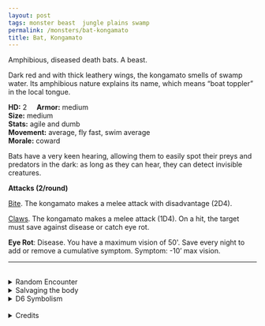 ```yaml
---
layout: post
tags: monster beast  jungle plains swamp
permalink: /monsters/bat-kongamato
title: Bat, Kongamato
---
```


Amphibious, diseased death bats. A beast.

Dark red and with thick leathery wings, the kongamato smells of swamp water. Its amphibious nature explains its name, which means “boat toppler” in the local tongue.

**HD:** 2  &nbsp; &nbsp;  **Armor:** medium <br>
**Size:** medium <br>
**Stats:** agile and dumb<br>
**Movement:** average, fly fast, swim average <br>
**Morale:** coward <br>

Bats have a very keen hearing, allowing them to easily spot their preys and predators in the dark: as long as they can hear, they can detect invisible creatures. 

**Attacks (2/round)**

<ins>Bite</ins>. The kongamato makes a melee attack with disadvantage (2D4). 

<ins>Claws</ins>.  The kongamato makes a melee attack (1D4). On a hit, the target must save against disease or catch eye rot.

<span class="alchemy"> **Eye Rot**: Disease. You have a maximum vision of 50'. Save every night to add or remove a cumulative symptom. Symptom: -10’ max vision. </span>
<br>

---

<br> 

<details markdown="1">
<summary>Random Encounter</summary>
1. **Monster:** 1 kongamato.
1. **Lair:** A cluster of mangroves, covered in hardened bat guano. <br>	&nbsp; OR <br>	**Omen:** The sound of something diving in water.
1. **Spoor:** A capsided boat with somebody trying to swim out.
1. **Tracks:** Bitter smell of wet dog and guano.
1. **Trace:** Mushrooms growing from bat guano. Their spores give Eye Rot. 
1. **Trace:** A wrecked small boat.
</details>

<details markdown="1">
<summary>Salvaging the body</summary>

Kongamato fur is waterproof. You would still need the skin of two to make an outfit. Its guano or flesh can be used as a carrier of Eye Rot disease.
</details>

<details markdown="1">
<summary>D6 Symbolism</summary>
In local cultures the bat is a symbol of ...

1. Blindness
1. Fishermen
1. Seers
1. Rivers.
1. The styx.
1. Sacred 
</details>

<br>

<details markdown="1">
<summary>Credits</summary>
The kongamato is a cryptid from Zambia described as a giant pterodactyl whose name means "boat-turner". [Richard J. Leblanc Jr](http://savevsdragon.blogspot.com/)'s adaptation in the [Creature Compendium](https://www.drivethrurpg.com/product/147588/CC1-Creature-Compendium) chooses to make it a bat and a carrier of diseases. I like that. DnD needs much more diseases. — SaltyGoo
</details>
